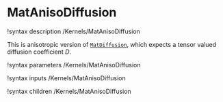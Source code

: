 # MatAnisoDiffusion
!syntax description /Kernels/MatAnisoDiffusion

This is anisotropic version of [`MatDiffusion`](/MatDiffusion.md), which expects a tensor valued diffusion
coefficient $D$.

!syntax parameters /Kernels/MatAnisoDiffusion

!syntax inputs /Kernels/MatAnisoDiffusion

!syntax children /Kernels/MatAnisoDiffusion
